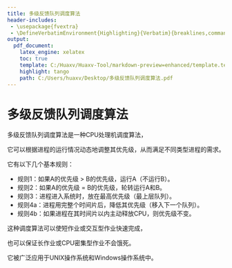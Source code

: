 ```yaml
---
title: 多级反馈队列调度算法
header-includes:
 - \usepackage{fvextra}
 - \DefineVerbatimEnvironment{Highlighting}{Verbatim}{breaklines,commandchars=\\\{\}}
output:
  pdf_document:
    latex_engine: xelatex
    toc: true
    template: C:/Huaxv/Huaxv-Tool/markdown-preview=enhanced/template.tex
    highlight: tango
    path: C:/Users/huaxv/Desktop/多级反馈队列调度算法.pdf
---
```


# 多级反馈队列调度算法

多级反馈队列调度算法是一种CPU处理机调度算法，

它可以根据进程的运行情况动态地调整其优先级，从而满足不同类型进程的需求。

它有以下几个基本规则：

- 规则1：如果A的优先级 > B的优先级，运行A（不运行B）。
- 规则2：如果A的优先级 = B的优先级，轮转运行A和B。
- 规则3：进程进入系统时，放在最高优先级（最上层队列）。
- 规则4a：进程用完整个时间片后，降低其优先级（移入下一个队列）。
- 规则4b：如果进程在其时间片以内主动释放CPU，则优先级不变。

这种调度算法可以使短作业或交互型作业快速完成，

也可以保证长作业或CPU密集型作业不会饿死。

它被广泛应用于UNIX操作系统和Windows操作系统中。
